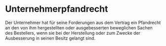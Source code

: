 # Unternehmerpfandrecht

Der Unternehmer hat für seine Forderungen aus dem Vertrag ein Pfandrecht an den von ihm hergestellten oder ausgebesserten beweglichen Sachen des Bestellers, wenn sie bei der Herstellung oder zum Zwecke der Ausbesserung in seinen Besitz gelangt sind.